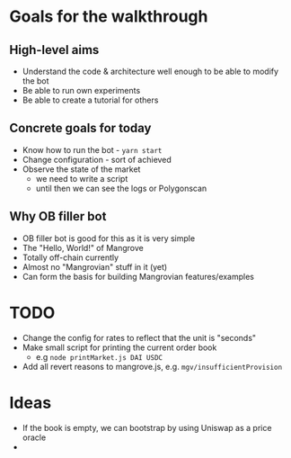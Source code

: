# Goals for the walkthrough

## High-level aims

- Understand the code & architecture well enough to be able to modify the bot
- Be able to run own experiments
- Be able to create a tutorial for others

## Concrete goals for today

- Know how to run the bot - `yarn start`
- Change configuration - sort of achieved
- Observe the state of the market
  - we need to write a script
  - until then we can see the logs or Polygonscan

## Why OB filler bot

- OB filler bot is good for this as it is very simple
- The "Hello, World!" of Mangrove
- Totally off-chain currently
- Almost no "Mangrovian" stuff in it (yet)
- Can form the basis for building Mangrovian features/examples

# TODO

- Change the config for rates to reflect that the unit is "seconds"
- Make small script for printing the current order book
  - e.g `node printMarket.js DAI USDC`
- Add all revert reasons to mangrove.js, e.g. `mgv/insufficientProvision`

# Ideas

- If the book is empty, we can bootstrap by using Uniswap as a price oracle
-
